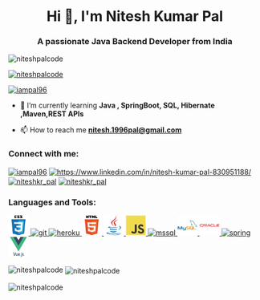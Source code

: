 <h1 align="center">Hi 👋, I'm Nitesh Kumar Pal</h1>
<h3 align="center">A passionate Java Backend Developer from India</h3>

<p align="left"> <img src="https://komarev.com/ghpvc/?username=niteshpalcode&label=Profile%20views&color=0e75b6&style=flat" alt="niteshpalcode" /> </p>

<p align="left"> <a href="https://github.com/ryo-ma/github-profile-trophy"><img src="https://github-profile-trophy.vercel.app/?username=niteshpalcode" alt="niteshpalcode" /></a> </p>

<p align="left"> <a href="https://twitter.com/iampal96" target="blank"><img src="https://img.shields.io/twitter/follow/iampal96?logo=twitter&style=for-the-badge" alt="iampal96" /></a> </p>

- 🌱 I’m currently learning **Java , SpringBoot, SQL, Hibernate ,Maven,REST APIs**

- 📫 How to reach me **nitesh.1996pal@gmail.com**

<h3 align="left">Connect with me:</h3>
<p align="left">
<a href="https://twitter.com/iampal96" target="blank"><img align="center" src="https://raw.githubusercontent.com/niteshpalcode/github-profile-readme-generator/master/src/images/icons/Social/twitter.svg" alt="iampal96" height="30" width="40" /></a>
<a href="https://linkedin.com/in/https://www.linkedin.com/in/nitesh-kumar-pal-830951188/" target="blank"><img align="center" src="https://raw.githubusercontent.com/niteshpalcode/github-profile-readme-generator/master/src/images/icons/Social/linked-in-alt.svg" alt="https://www.linkedin.com/in/nitesh-kumar-pal-830951188/" height="30" width="40" /></a>
<a href="https://instagram.com/niteshkr_pal" target="blank"><img align="center" src="https://raw.githubusercontent.com/niteshpalcode/github-profile-readme-generator/master/src/images/icons/Social/instagram.svg" alt="niteshkr_pal" height="30" width="40" /></a>
  <a href="https://niteshpalcode.github.io/" target="blank"><img align="center" src="https://raw.githubusercontent.com/niteshpalcode/github-profile-readme-generator/master/src/images/icons/Social/instagram.svg" alt="niteshkr_pal" height="30" width="40" /></a>
</p>
</p>

<h3 align="left">Languages and Tools:</h3>
<p align="left"> <a href="https://www.w3schools.com/css/" target="_blank" rel="noreferrer"> <img src="https://raw.githubusercontent.com/devicons/devicon/master/icons/css3/css3-original-wordmark.svg" alt="css3" width="40" height="40"/> </a> <a href="https://git-scm.com/" target="_blank" rel="noreferrer"> <img src="https://www.vectorlogo.zone/logos/git-scm/git-scm-icon.svg" alt="git" width="40" height="40"/> </a> <a href="https://heroku.com" target="_blank" rel="noreferrer"> <img src="https://www.vectorlogo.zone/logos/heroku/heroku-icon.svg" alt="heroku" width="40" height="40"/> </a> <a href="https://www.w3.org/html/" target="_blank" rel="noreferrer"> <img src="https://raw.githubusercontent.com/devicons/devicon/master/icons/html5/html5-original-wordmark.svg" alt="html5" width="40" height="40"/> </a> <a href="https://www.java.com" target="_blank" rel="noreferrer"> <img src="https://raw.githubusercontent.com/devicons/devicon/master/icons/java/java-original.svg" alt="java" width="40" height="40"/> </a> <a href="https://developer.mozilla.org/en-US/docs/Web/JavaScript" target="_blank" rel="noreferrer"> <img src="https://raw.githubusercontent.com/devicons/devicon/master/icons/javascript/javascript-original.svg" alt="javascript" width="40" height="40"/> </a> <a href="https://www.microsoft.com/en-us/sql-server" target="_blank" rel="noreferrer"> <img src="https://www.svgrepo.com/show/303229/microsoft-sql-server-logo.svg" alt="mssql" width="40" height="40"/> </a> <a href="https://www.mysql.com/" target="_blank" rel="noreferrer"> <img src="https://raw.githubusercontent.com/devicons/devicon/master/icons/mysql/mysql-original-wordmark.svg" alt="mysql" width="40" height="40"/> </a> <a href="https://www.oracle.com/" target="_blank" rel="noreferrer"> <img src="https://raw.githubusercontent.com/devicons/devicon/master/icons/oracle/oracle-original.svg" alt="oracle" width="40" height="40"/> </a> <a href="https://spring.io/" target="_blank" rel="noreferrer"> <img src="https://www.vectorlogo.zone/logos/springio/springio-icon.svg" alt="spring" width="40" height="40"/> </a> <a href="https://vuejs.org/" target="_blank" rel="noreferrer"> <img src="https://raw.githubusercontent.com/devicons/devicon/master/icons/vuejs/vuejs-original-wordmark.svg" alt="vuejs" width="40" height="40"/> </a> </p>

<p><img align="left" src="https://github-readme-stats.vercel.app/api/top-langs?username=niteshpalcode&show_icons=true&locale=en&layout=compact" alt="niteshpalcode" /></p>

<p>&nbsp;<img align="center" src="https://github-readme-stats.vercel.app/api?username=niteshpalcode&show_icons=true&locale=en" alt="niteshpalcode" /></p>

<p><img align="center" src="https://github-readme-streak-stats.herokuapp.com/?user=niteshpalcode&" alt="niteshpalcode" /></p>
